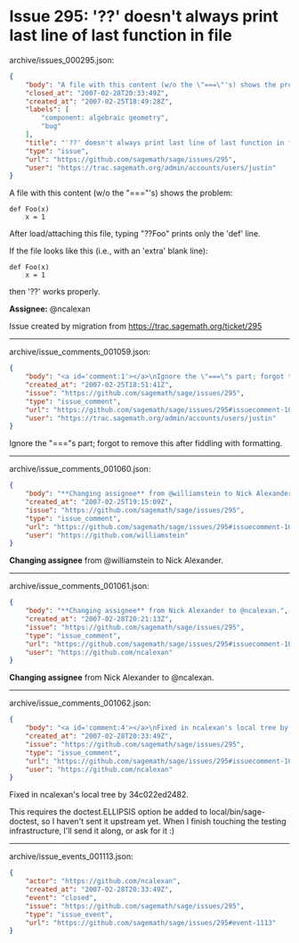 # Issue 295: '??' doesn't always print last line of last function in file

archive/issues_000295.json:
```json
{
    "body": "A file with this content (w/o the \"===\"'s) shows the problem:\n\n```\ndef Foo(x)\n    x = 1\n```\n\nAfter load/attaching this file, typing \"??Foo\" prints only the 'def' line.\n\nIf the file looks like this (i.e., with an 'extra' blank line):\n\n```\ndef Foo(x)\n    x = 1\n\n```\n\nthen '??' works properly.\n\n\n**Assignee:** @ncalexan\n\nIssue created by migration from https://trac.sagemath.org/ticket/295\n\n",
    "closed_at": "2007-02-28T20:33:49Z",
    "created_at": "2007-02-25T18:49:28Z",
    "labels": [
        "component: algebraic geometry",
        "bug"
    ],
    "title": "'??' doesn't always print last line of last function in file",
    "type": "issue",
    "url": "https://github.com/sagemath/sage/issues/295",
    "user": "https://trac.sagemath.org/admin/accounts/users/justin"
}
```
A file with this content (w/o the "==="'s) shows the problem:

```
def Foo(x)
    x = 1
```

After load/attaching this file, typing "??Foo" prints only the 'def' line.

If the file looks like this (i.e., with an 'extra' blank line):

```
def Foo(x)
    x = 1

```

then '??' works properly.


**Assignee:** @ncalexan

Issue created by migration from https://trac.sagemath.org/ticket/295





---

archive/issue_comments_001059.json:
```json
{
    "body": "<a id='comment:1'></a>\nIgnore the \"===\"s part; forgot to remove this after fiddling with formatting.",
    "created_at": "2007-02-25T18:51:41Z",
    "issue": "https://github.com/sagemath/sage/issues/295",
    "type": "issue_comment",
    "url": "https://github.com/sagemath/sage/issues/295#issuecomment-1059",
    "user": "https://trac.sagemath.org/admin/accounts/users/justin"
}
```

<a id='comment:1'></a>
Ignore the "==="s part; forgot to remove this after fiddling with formatting.



---

archive/issue_comments_001060.json:
```json
{
    "body": "**Changing assignee** from @williamstein to Nick Alexander.",
    "created_at": "2007-02-25T19:15:09Z",
    "issue": "https://github.com/sagemath/sage/issues/295",
    "type": "issue_comment",
    "url": "https://github.com/sagemath/sage/issues/295#issuecomment-1060",
    "user": "https://github.com/williamstein"
}
```

**Changing assignee** from @williamstein to Nick Alexander.



---

archive/issue_comments_001061.json:
```json
{
    "body": "**Changing assignee** from Nick Alexander to @ncalexan.",
    "created_at": "2007-02-28T20:21:13Z",
    "issue": "https://github.com/sagemath/sage/issues/295",
    "type": "issue_comment",
    "url": "https://github.com/sagemath/sage/issues/295#issuecomment-1061",
    "user": "https://github.com/ncalexan"
}
```

**Changing assignee** from Nick Alexander to @ncalexan.



---

archive/issue_comments_001062.json:
```json
{
    "body": "<a id='comment:4'></a>\nFixed in ncalexan's local tree by 34c022ed2482.\n\nThis requires the doctest.ELLIPSIS option be added to local/bin/sage-doctest, so I haven't sent it upstream yet.  When I finish touching the testing infrastructure, I'll send it along, or ask for it :)",
    "created_at": "2007-02-28T20:33:49Z",
    "issue": "https://github.com/sagemath/sage/issues/295",
    "type": "issue_comment",
    "url": "https://github.com/sagemath/sage/issues/295#issuecomment-1062",
    "user": "https://github.com/ncalexan"
}
```

<a id='comment:4'></a>
Fixed in ncalexan's local tree by 34c022ed2482.

This requires the doctest.ELLIPSIS option be added to local/bin/sage-doctest, so I haven't sent it upstream yet.  When I finish touching the testing infrastructure, I'll send it along, or ask for it :)



---

archive/issue_events_001113.json:
```json
{
    "actor": "https://github.com/ncalexan",
    "created_at": "2007-02-28T20:33:49Z",
    "event": "closed",
    "issue": "https://github.com/sagemath/sage/issues/295",
    "type": "issue_event",
    "url": "https://github.com/sagemath/sage/issues/295#event-1113"
}
```
